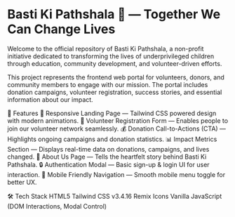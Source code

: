 # Basti Ki Pathshala 🌿 — Together We Can Change Lives
Welcome to the official repository of Basti Ki Pathshala, a non-profit initiative dedicated to transforming the lives of underprivileged children through education, community development, and volunteer-driven efforts.

This project represents the frontend web portal for volunteers, donors, and community members to engage with our mission. The portal includes donation campaigns, volunteer registration, success stories, and essential information about our impact.

🌟 Features
🎯 Responsive Landing Page — Tailwind CSS powered design with modern animations.
🙌 Volunteer Registration Form — Enables people to join our volunteer network seamlessly.
💰 Donation Call-to-Actions (CTA) — Highlights ongoing campaigns and donation statistics.
📊 Impact Metrics Section — Displays real-time data on donations, campaigns, and lives changed.
📄 About Us Page — Tells the heartfelt story behind Basti Ki Pathshala.
🔒 Authentication Modal — Basic sign-up & login UI for user interaction.
📱 Mobile Friendly Navigation — Smooth mobile menu toggle for better UX.

🛠️ Tech Stack
HTML5
Tailwind CSS v3.4.16
Remix Icons
Vanilla JavaScript (DOM Interactions, Modal Control)

